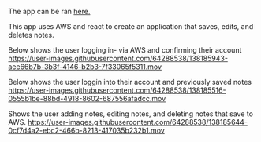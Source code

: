 <p> The app can be ran <a href= "https://main.dxvumr34rgtlk.amplifyapp.com/"> here. </a>  </p> 

This app uses AWS and react to create an application that saves, edits, and deletes notes.

Below shows the user logging in- via AWS and confirming their account
https://user-images.githubusercontent.com/64288538/138185943-aee66b7b-3b3f-4146-b2b3-7f33065f5311.mov

Below shows the user loggin into their account and previously saved notes
https://user-images.githubusercontent.com/64288538/138185516-0555b1be-88bd-4918-8602-687556afadcc.mov


Shows the user adding notes, editing notes, and deleting notes that save to AWS.
https://user-images.githubusercontent.com/64288538/138185644-0cf7d4a2-ebc2-466b-8213-417035b232b1.mov




